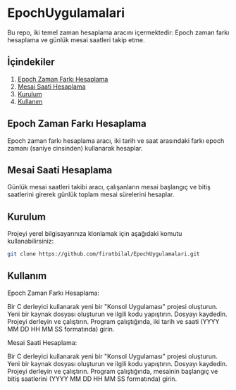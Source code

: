 # EpochUygulamalari

Bu repo, iki temel zaman hesaplama aracını içermektedir: Epoch zaman farkı hesaplama ve günlük mesai saatleri takip etme.

## İçindekiler
1. [Epoch Zaman Farkı Hesaplama](#epoch-zaman-farkı-hesaplama)
2. [Mesai Saati Hesaplama](#mesai-saati-hesaplama)
3. [Kurulum](#kurulum)
4. [Kullanım](#kullanım)

## Epoch Zaman Farkı Hesaplama

Epoch zaman farkı hesaplama aracı, iki tarih ve saat arasındaki farkı epoch zamanı (saniye cinsinden) kullanarak hesaplar.

## Mesai Saati Hesaplama

Günlük mesai saatleri takibi aracı, çalışanların mesai başlangıç ve bitiş saatlerini girerek günlük toplam mesai sürelerini hesaplar.

## Kurulum

Projeyi yerel bilgisayarınıza klonlamak için aşağıdaki komutu kullanabilirsiniz:

```bash
git clone https://github.com/firatbilal/EpochUygulamalari.git
```

## Kullanım

Epoch Zaman Farkı Hesaplama:

Bir C derleyici kullanarak yeni bir "Konsol Uygulaması" projesi oluşturun.
Yeni bir kaynak dosyası oluşturun ve ilgili kodu yapıştırın.
Dosyayı kaydedin.
Projeyi derleyin ve çalıştırın.
Program çalıştığında, iki tarih ve saati (YYYY MM DD HH MM SS formatında) girin.

Mesai Saati Hesaplama:

Bir C derleyici kullanarak yeni bir "Konsol Uygulaması" projesi oluşturun.
Yeni bir kaynak dosyası oluşturun ve ilgili kodu yapıştırın.
Dosyayı kaydedin.
Projeyi derleyin ve çalıştırın.
Program çalıştığında, mesainin başlangıç ve bitiş saatlerini (YYYY MM DD HH MM SS formatında) girin.
